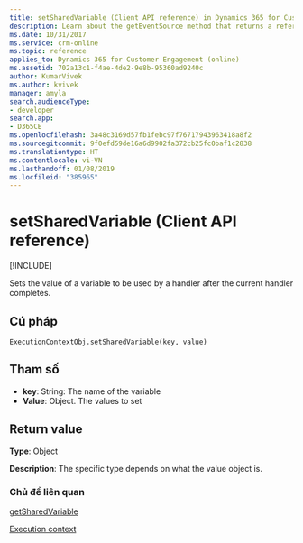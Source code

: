 ```yaml
---
title: setSharedVariable (Client API reference) in Dynamics 365 for Customer Engagement| MicrosoftDocs
description: Learn about the getEventSource method that returns a reference to the form or an item on the form depending on where the method was called.
ms.date: 10/31/2017
ms.service: crm-online
ms.topic: reference
applies_to: Dynamics 365 for Customer Engagement (online)
ms.assetid: 702a13c1-f4ae-4de2-9e8b-95360ad9240c
author: KumarVivek
ms.author: kvivek
manager: amyla
search.audienceType:
- developer
search.app:
- D365CE
ms.openlocfilehash: 3a48c3169d57fb1febc97f76717943963418a8f2
ms.sourcegitcommit: 9f0efd59de16a6d9902fa372cb25fc0baf1c2838
ms.translationtype: HT
ms.contentlocale: vi-VN
ms.lasthandoff: 01/08/2019
ms.locfileid: "385965"
---
```

# <a name="setsharedvariable-client-api-reference"></a>setSharedVariable (Client API reference)

[!INCLUDE[](../../../../includes/cc_applies_to_update_9_0_0.md)]

Sets the value of a variable to be used by a handler after the current handler completes.

## <a name="syntax"></a>Cú pháp

`ExecutionContextObj.setSharedVariable(key, value)`

## <a name="parameters"></a>Tham số

- **key**: String: The name of the variable
- **Value**: Object. The values to set



## <a name="return-value"></a>Return value

**Type**: Object

**Description**: The specific type depends on what the value object is.

### <a name="related-topics"></a>Chủ đề liên quan
[getSharedVariable](getSharedVariable.md)

[Execution context](../execution-context.md)





